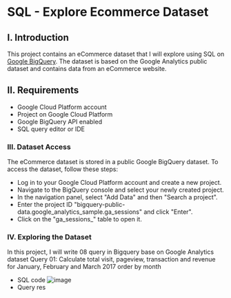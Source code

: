 # SQL - Explore Ecommerce Dataset
## I. Introduction
This project contains an eCommerce dataset that I will explore using SQL on [Google BigQuery](https://cloud.google.com/bigquery). The dataset is based on the Google Analytics public dataset and contains data from an eCommerce website.
## II. Requirements
- Google Cloud Platform account
- Project on Google Cloud Platform
- Google BigQuery API enabled
- SQL query editor or IDE
### III. Dataset Access
The eCommerce dataset is stored in a public Google BigQuery dataset. To access the dataset, follow these steps:

- Log in to your Google Cloud Platform account and create a new project.
- Navigate to the BigQuery console and select your newly created project.
- In the navigation panel, select "Add Data" and then "Search a project".
- Enter the project ID "bigquery-public-data.google_analytics_sample.ga_sessions" and click "Enter".
- Click on the "ga_sessions_" table to open it.
### IV. Exploring the Dataset
In this project, I will write 08 query in Bigquery base on Google Analytics dataset
Query 01: Calculate total visit, pageview, transaction and revenue for January, February and March 2017 order by month
- SQL code
  ![image](https://www.flickr.com/photos/198784333@N07/53061106258/in/dateposted-public/)
- Query res